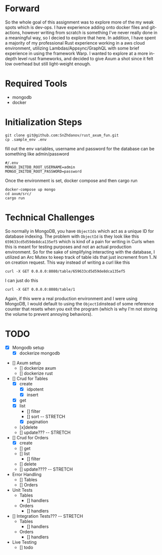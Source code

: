 # Forward
So the whole goal of this assignment was to explore more of the my weak spots which is dev-ops. I have experience adding onto docker files and git-actions, however writing from scratch is something I've never really done in a meaningful way, so I decied to explore that here. In addition, I have spent a majority of my professional Rust experience working in a aws cloud environment, utilizing Lambdas/Appsync/GraphQL with some brief experience in using the framework Warp. I wanted to explore at a more in-depth level rust frameworks, and decided to give Axum a shot since it felt low overhead but still light-weight enough.

# Required Tools
- mongodb
- docker

# Initialization Steps
```
git clone git@github.com:SnZhdanov/rust_axum_fun.git
cp .sample_env .env
```
fill out the env variables, username and password for the database can be something like admin/password

```
#/.env
MONGO_INITDB_ROOT_USERNAME=admin
MONGO_INITDB_ROOT_PASSWORD=password
```
Once the environment is set, docker compose and then cargo run
```
docker-compose up mongo
cd axum/src/
cargo run
```

# Technical Challenges
So normally in MongoDB, you have `ObjectIds` which act as a unique ID for database indexing. The problem with `ObjectId` is they look like this `659633cd5d59de8dca135ef5` which is kind of a pain for writing in Curls when this is meant for testing purposes and not an actual production environment. So for the sake of simplifying interacting with the database, I utilized an Arc Mutex to keep track of table ids that just increment from 1..N on creation request. This way instead of writing a curl like this
```
curl -X GET 0.0.0.0:8080/table/659633cd5d59de8dca135ef5
```
I can just do this
```
curl -X GET 0.0.0.0:8080/table/1
```
Again, if this were a real production environment and I were using MongoDB, I would default to using the `ObjectId`instead of some reference counter that resets when you exit the program (which is why I'm not storing the volume to prevent annoying behaviors).




# TODO
- [x] Mongodb setup
    - [x] dockerize mongodb  
- [] Axum setup
    - [] dockerize axum
    - [] dockerize rust
- [] Crud for Tables
    - [x] create
        - [x] idpotent
        - [x] insert
    - [x] get
    - [x] list
        - [] filter
        - [] sort -- STRETCH
        - [x] pagination
    - [x]delete
    - [] update??? -- STRETCH
- [] Crud for Orders
    - [x] create
    - [] get
    - [] list
        - [] filter
    - [] delete
    - [] update????  -- STRETCH
- Error Handling
    - [] Tables
    - [] Orders
- Unit Tests
    - Tables
        - [] handlers
    - Orders
        - [] handlers
- [] Integration Tests???  -- STRETCH
    - Tables
        - [] handlers
    - Orders
        - [] handlers
- Live Testing
    - [] todo
